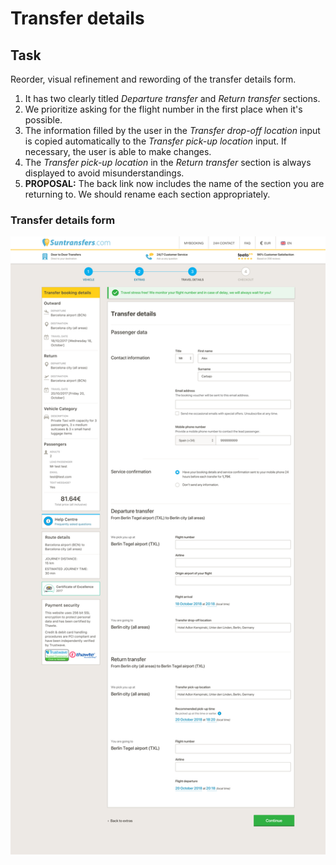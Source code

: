 
# Transfer details


## Task

Reorder, visual refinement and rewording of the transfer details form.

1. It has two clearly titled _Departure transfer_ and _Return transfer_ sections.
1. We prioritize asking for the flight number in the first place when it's possible.
1. The information filled by the user in the _Transfer drop-off location_ input is copied automatically to the _Transfer pick-up location_ input. If necessary, the user is able to make changes.
1. The _Transfer pick-up location_ in the _Return transfer_ section is always displayed to avoid misunderstandings.
1. **PROPOSAL:** The back link now includes the name of the section you are returning to. We should rename each section appropriately.


### Transfer details form

![Transfer details form](DS3.transfer.details.png)
